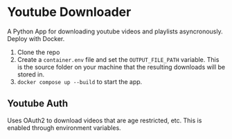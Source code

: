 # Youtube Downloader

A Python App for downloading youtube videos and playlists asyncronously.
Deploy with Docker.

1. Clone the repo
1. Create a `container.env` file and set the `OUTPUT_FILE_PATH` variable. This is the source folder on your machine that the resulting downloads will be stored in.
1. `docker compose up --build` to start the app.

## Youtube Auth
Uses OAuth2 to download videos that are age restricted, etc. This is enabled through environment variables.